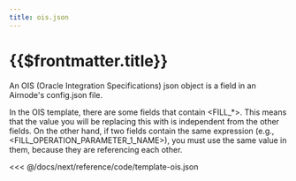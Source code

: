```yaml
---
title: ois.json
---
```


# {{$frontmatter.title}}

An OIS (Oracle Integration Specifications) json object is a field in an Airnode's config.json file.

In the OIS template, there are some fields that contain <FILL_*>. This means that the value you will be replacing this with is independent from the other fields. On the other hand, if two fields contain the same expression (e.g., <FILL_OPERATION_PARAMETER_1_NAME>), you must use the same value in them, because they are referencing each other.

<<< @/docs/next/reference/code/template-ois.json
